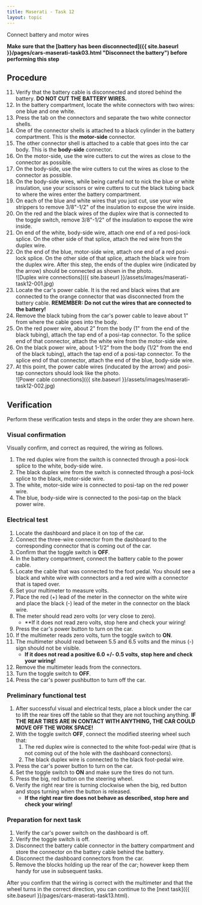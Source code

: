 ```yaml
---
title: Maserati - Task 12
layout: topic
---
```


Connect battery and motor wires

**Make sure that the [battery has been disconnected]({{ site.baseurl }}/pages/cars-maserati-task03.html "Disconnect the battery") before performing this step** 

## Procedure

11. Verify that the battery cable is disconnected and stored behind the battery. **DO NOT CUT THE BATTERY WIRES.**
1. In the battery compartment, locate the white connectors with two wires: one blue and one white.
2. Press the tab on the connectors and separate the two white connector shells.
3. One of the connector shells is attached to a black cylinder in the battery compartment. This is the **motor-side** connector.
4. The other connector shell is attached to a cable that goes into the car body. This is the **body-side** connector.
5. On the motor-side, use the wire cutters to cut the wires as close to the connector as possible.
6. On the body-side, use the wire cutters to cut the wires as close to the connector as possible. 
7. On the body-side wires, while being careful not to nick the blue or white insulation, use your scissors or wire cutters to cut the black tubing back to where the wires enter the battery compartment.
7. On each of the blue and white wires that you just cut, use your wire strippers to remove 3/8"-1/2" of the insulation to expose the wire inside.
8. On the red and the black wires of the duplex wire that is connected to the toggle switch, remove 3/8"-1/2" of the insulation to expose the wire inside.
9. On end of the white, body-side wire, attach one end of a red posi-lock splice. On the other side of that splice, attach the red wire from the duplex wire.
10. On the end of the blue, motor-side wire, attach one end of a red posi-lock splice. On the other side of that splice, attach the black wire from the duplex wire. After this step, the ends of the duplex wire (indicated by the arrow) should be connected as shown in the photo.<br>![Duplex wire connections]({{ site.baseurl }}/assets/images/maserati-task12-001.jpg)
11. Locate the car's power cable. It is the red and black wires that are connected to the orange connector that was disconnected from the battery cable. **REMEMBER: Do not cut the wires that are connected to the battery!**
12. Remove the black tubing from the car's power cable to leave about 1" from where the cable goes into the body.
13. On the red power wire, about 2" from the body (1" from the end of the black tubing), attach the tap end of a posi-tap connector. To the splice end of that connector, attach the white wire from the motor-side wire.
14. On the black power wire, about 1-1/2" from the body (1/2" from the end of the black tubing), attach the tap end of a posi-tap connector. To the splice end of that connector, attach the end of the blue, body-side wire.
15. At this point, the power cable wires (inducated by the arrow) and posi-tap connectors should look like the photo. <br>![Power cable connections]({{ site.baseurl }}/assets/images/maserati-task12-002.jpg)

## Verification

Perform these verification tests and steps in the order they are shown here.

### Visual confirmation
Visually confirm, and correct as required, the wiring as follows.
1. The red duplex wire from the switch is connected through a posi-lock splice to the white, body-side wire.
2. The black duplex wire from the switch is connected through a posi-lock splice to the black, motor-side wire.
3. The white, motor-side wire is connected to posi-tap on the red power wire.
4. The blue, body-side wire is connected to the posi-tap on the black power wire.

### Electrical test

1. Locate the dashboard and place it on top of the car. 
2. Connect the three-wire connector from the dashboard to the corresponding connector that is coming out of the car.
3. Confirm that the toggle switch is **OFF**.
4. In the battery compartment, connect the battery cable to the power cable.
5. Locate the cable that was connected to the foot pedal. You should see a black and white wire with connectors and a red wire with a connector that is taped over.
6. Set your multimeter to measure volts.
7. Place the red (+) lead of the meter in the connector on the white wire and place the black (-) lead of the meter in the connector on the black wire.
8. The meter should read zero volts (or very close to zero).
	* **If it does not read zero volts, stop here and check your wiring!
8. Press the car's power button to turn on the car.
9. If the multimeter reads zero volts, turn the toggle switch to **ON**.
10. The multimeter should read between 5.5 and 6.5 volts and the minus (-) sign should not be visible.
	* **If it does not read a positive 6.0 +/- 0.5 volts, stop here and check your wiring!**
11. Remove the multimeter leads from the connectors.
12. Turn the toggle switch to **OFF**.
13. Press the car's power pushbutton to turn off the car.

### Preliminary functional test

1. After successful visual and electrical tests, place a block under the car to lift the rear tires off the table so that they are not touching anything. **IF THE REAR TIRES ARE IN CONTACT WITH ANYTHING, THE CAR COULD MOVE OFF THE WORK SPACE!**
2. With the toggle switch **OFF**, connect the modified steering wheel such that:
	1. The red duplex wire is connected to the white foot-pedal wire (that is not coming out of the hole with the dashboard connectors).
	2. The black duplex wire is connected to the black foot-pedal wire.
3. Press the car's power button to turn on the car.
3. Set the toggle switch to **ON** and make sure the tires do not turn.
4. Press the big, red button on the steering wheel.
5. Verify the right rear tire is turning clockwise when the big, red button and stops turning when the button is released.
	* **If the right rear tire does not behave as described, stop here and check your wiring!**

### Preparation for next task

1. Verify the car's power switch on the dashboard is off.
2. Verify the toggle switch is off.
2. Disconnect the battery cable connector in the battery compartment and store the connector on the battery cable behind the battery.
3. Disconnect the dashboard connectors from the car.
4. Remove the blocks holding up the rear of the car; however keep them handy for use in subsequent tasks.


After you confirm that the wiring is correct with the multimeter and that the wheel turns in the correct direction, you can continue to the [next task]({{ site.baseurl }}/pages/cars-maserati-task13.html).

